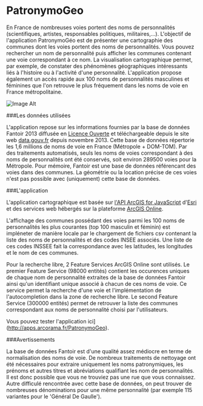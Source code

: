 PatronymoGeo
============

En France de nombreuses voies portent des noms de personnalités (scientifiques, artistes, responsables politiques, militaires,...). L'objectif de l'application PatronymoGéo est de présenter une cartographie des communes dont les voies portent des noms de personnalités. Vous pouvez rechercher un nom de personnalité puis afficher les communes contenant une voie correspondant à ce nom. La visualisation cartographique permet, par exemple, de constater des phénomènes géographiques intéressants liés à l'histoire ou à l'activité d'une personnalité. L'application propose également un accès rapide aux 100 noms de personnalités masculines et féminines que l'on retrouve le plus fréquement dans les noms de voie en France métropolitaine.

![Image Alt](https://github.com/esrifrance/PatronymoGeo/raw/master/images/capture_ecran_1.png)

###Les données utilisées

L'application repose sur les informations fournies par la base de données Fantoir 2013 diffusée en [Licence Ouverte](http://wiki.data.gouv.fr/wiki/Licence_Ouverte_/_Open_Licence) et téléchargeable depuis le site web [data.gouv.fr](http://www.data.gouv.fr/fr/dataset/fichier-fantoir-des-voies-et-lieux-dits) depuis novembre 2013. Cette base de données répertorie les 1,6 millions de noms de voie en France (Métropole + DOM-TOM). Par des traitements automatisés, seuls les noms de voies correspondant à des noms de personnalités ont été conservés, soit environ 289500 voies pour la Métropole. Pour mémoire, Fantoir est une base de données référencant des voies dans des communes. La géométrie ou la location précise de ces voies n'est pas possible avec (uniquement) cette base de données.


###L'application

L'application cartographique est basée sur [l'API ArcGIS for JavaScript](http://developers.arcgis.com/javascript/) d'[Esri](http://www.esri.com) et des services web hébergés sur la plateforme [ArcGIS Online](http://www.arcgis.com). 

L'affichage des communes possédant des voies parmi les 100 noms de personnalités les plus courantes (top 100 masculin et féminin) est impléneter de manière locale par le chargement de fichiers csv contenant la liste des noms de personnalités et des codes INSEE associés. Une liste de ces codes INSSEE fait la correspondance avec les latitudes, les longitudes et le nom de ces communes.

Pour la recherche libre, 2 Feature Services ArcGIS Online sont utilisés. Le premier Feature Service (98000 entités) contient les occurences uniques de chaque nom de personnalité extraites de la base de données Fantoir ainsi qu'un identifiant unique associé à chacun de ces noms de voie. Ce service permet la recherche d'une voie et l'implémentation de l'autocompletion dans la zone de recherche libre. Le second Feature Service (300000 entités) permet de retrouver la liste des communes correspondant aux noms de personnalité choisi par l'utilisateurs.

Vous pouvez tester l'application ici](http://apps.arcorama.fr/PatronymoGeo).


###Avertissements

La base de données Fantoir est d'une qualité assez médiocre en terme de normalisation des noms de voie. De nombreux traitements de nettoyage ont été nécessaires pour extraire uniquement les noms patronymiques, les prénoms et autres titres et abréviations qualifiant les nom de personnalités. Il est donc possible que vous ne trouviez pas une rue que vous connaissez. Autre difficulé rencontrée avec cette base de données, on peut trouver de nombreuses dénominations pour une même personnalité (par exemple 115 variantes pour le 'Général De Gaulle').

